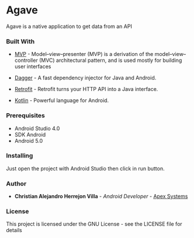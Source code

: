 # Agave
Agave is a native application to get data from an API

### Built With
* [MVP](https://es.wikipedia.org/wiki/MVP) - Model–view–presenter (MVP) is a derivation of the model–view–controller (MVC) architectural pattern, and is used mostly for building user interfaces

* [Dagger](https://github.com/google/dagger) - A fast dependency injector for Java and Android.

* [Retrofit](https://square.github.io/retrofit/) - Retrofit turns your HTTP API into a Java interface.

* [Kotlin](https://kotlinlang.org/) - Powerful language for Android.

### Prerequisites
* Android Studio 4.0
* SDK Android
* Android 5.0

### Installing
Just open the project with Android Studio then click in run button.

### Author

* **Christian Alejandro Herrejon Villa** - *Android Developer* - [Apex Systems](https://www.intersysconsulting.com/)

### License

This project is licensed under the GNU License - see the LICENSE file for details
